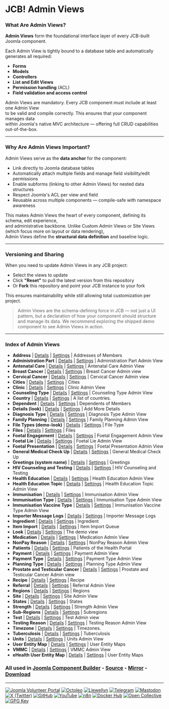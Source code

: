 # JCB! Admin Views

### What Are Admin Views?
**Admin Views** form the foundational interface layer of every JCB-built Joomla component.

Each Admin View is tightly bound to a database table and automatically generates all required:
- **Forms**
- **Models**
- **Controllers**
- **List and Edit Views**
- **Permission handling** (ACL)
- **Field validation and access control**

Admin Views are mandatory. Every JCB component must include at least one Admin View  
to be valid and compile correctly. This ensures that your component manages data  
within Joomla's native MVC architecture — offering full CRUD capabilities out-of-the-box.

---
### Why Are Admin Views Important?
Admin Views serve as the **data anchor** for the component:

- Link directly to Joomla database tables
- Automatically attach multiple fields and manage field visibility/edit permissions
- Enable subforms (linking to other Admin Views) for nested data structures
- Respect Joomla's ACL per view and field
- Reusable across multiple components — compile-safe with namespace awareness

This makes Admin Views the heart of every component, defining its schema, edit experience,  
and administrative backbone. Unlike Custom Admin Views or Site Views (which focus more on layout or data rendering),  
Admin Views define the **structural data definition** and baseline logic.

---
### Versioning and Sharing
When you need to update Admin Views in any JCB project:

- Select the views to update
- Click **"Reset"** to pull the latest version from this repository
- Or **Fork** this repository and point your JCB instance to your fork

This ensures maintainability while still allowing total customization per project.

>Admin Views are the schema-defining force in JCB — not just a UI pattern, but a declaration of how your component should structure and manage its data. We recommend exploring the shipped demo component to see Admin Views in action.

---
### Index of Admin Views


 - **Address** | [Details](src/admin_view/b7b2aba5-8a94-443b-814b-aed5b0b7c550) | [Settings](src/admin_view/b7b2aba5-8a94-443b-814b-aed5b0b7c550/item.json) | Addresses of Members
 - **Administration Part** | [Details](src/admin_view/95a834f5-59e8-4f1d-93a6-13479b2148f0) | [Settings](src/admin_view/95a834f5-59e8-4f1d-93a6-13479b2148f0/item.json) | Administration Part Admin View
 - **Antenatal Care** | [Details](src/admin_view/a4da86a9-e165-4a90-a73e-ca9956884c00) | [Settings](src/admin_view/a4da86a9-e165-4a90-a73e-ca9956884c00/item.json) | Antenatal Care Admin View
 - **Breast Cancer** | [Details](src/admin_view/d9a2f539-f13d-4d39-ab36-b258162f39b7) | [Settings](src/admin_view/d9a2f539-f13d-4d39-ab36-b258162f39b7/item.json) | Breast Cancer Admin view
 - **Cervical Cancer** | [Details](src/admin_view/82ca091d-e00d-4378-a780-fafaf084d98a) | [Settings](src/admin_view/82ca091d-e00d-4378-a780-fafaf084d98a/item.json) | Cervical Cancer Admin view
 - **Cities** | [Details](src/admin_view/3dbb581b-619a-4fb0-a6f6-e4a136ea31e2) | [Settings](src/admin_view/3dbb581b-619a-4fb0-a6f6-e4a136ea31e2/item.json) | Cities
 - **Clinic** | [Details](src/admin_view/a970eed5-0f6c-4a46-ac51-0667dcb5e38e) | [Settings](src/admin_view/a970eed5-0f6c-4a46-ac51-0667dcb5e38e/item.json) | Clinic Admin View
 - **Counseling Type** | [Details](src/admin_view/bc34bf73-580d-4c2b-9cb5-d705c52a1dc6) | [Settings](src/admin_view/bc34bf73-580d-4c2b-9cb5-d705c52a1dc6/item.json) | Counseling Type Admin View
 - **Country** | [Details](src/admin_view/6acc4069-1c33-4470-85a6-07bc9bb16d10) | [Settings](src/admin_view/6acc4069-1c33-4470-85a6-07bc9bb16d10/item.json) | A list of countries.
 - **Dependent** | [Details](src/admin_view/2ad66e35-e5fc-4927-a76d-edd00746543e) | [Settings](src/admin_view/2ad66e35-e5fc-4927-a76d-edd00746543e/item.json) | Dependents of Members
 - **Details (look)** | [Details](src/admin_view/595ba2c9-21fa-43a4-9af7-93c9cfb21b82) | [Settings](src/admin_view/595ba2c9-21fa-43a4-9af7-93c9cfb21b82/item.json) | Add More Details
 - **Diagnosis Type** | [Details](src/admin_view/588139bf-7c03-48ed-bcb0-3832a14bd553) | [Settings](src/admin_view/588139bf-7c03-48ed-bcb0-3832a14bd553/item.json) | Diagnosis Type Admin View
 - **Family Planning** | [Details](src/admin_view/2bf85986-5ed4-4471-88fe-a5b2daa9114f) | [Settings](src/admin_view/2bf85986-5ed4-4471-88fe-a5b2daa9114f/item.json) | Family Planning Admin View
 - **File Types (demo-look)** | [Details](src/admin_view/19a973ea-cdfa-4c79-bbbd-1b8a37286b27) | [Settings](src/admin_view/19a973ea-cdfa-4c79-bbbd-1b8a37286b27/item.json) | File Type
 - **Files** | [Details](src/admin_view/224eb9c7-8b40-48cf-bf77-2afa291fd54a) | [Settings](src/admin_view/224eb9c7-8b40-48cf-bf77-2afa291fd54a/item.json) | Files
 - **Foetal Engagement** | [Details](src/admin_view/30a8a740-b413-43f2-aacf-3c16903d4e76) | [Settings](src/admin_view/30a8a740-b413-43f2-aacf-3c16903d4e76/item.json) | Foetal Engagement Admin View
 - **Foetal Lie** | [Details](src/admin_view/8181ea02-be0a-475e-99c6-c7d84817959c) | [Settings](src/admin_view/8181ea02-be0a-475e-99c6-c7d84817959c/item.json) | Foetal Lie Admin View
 - **Foetal Presentation** | [Details](src/admin_view/ee0dc737-9d72-4af2-a5a9-095d092d9cea) | [Settings](src/admin_view/ee0dc737-9d72-4af2-a5a9-095d092d9cea/item.json) | Foetal Presentation Admin View
 - **General Medical Check Up** | [Details](src/admin_view/81100e6f-5535-41ca-94f6-cc2fcbf75e1e) | [Settings](src/admin_view/81100e6f-5535-41ca-94f6-cc2fcbf75e1e/item.json) | General Medical Check Up
 - **Greetings (system name)** | [Details](src/admin_view/65116558-be67-4931-95be-727fbfb16db7) | [Settings](src/admin_view/65116558-be67-4931-95be-727fbfb16db7/item.json) | Greetings
 - **HIV Counseling and Testing** | [Details](src/admin_view/b28c4fc2-fae5-4866-9859-e64bad07ab6b) | [Settings](src/admin_view/b28c4fc2-fae5-4866-9859-e64bad07ab6b/item.json) | HIV Counseling and Testing
 - **Health Education** | [Details](src/admin_view/4206aef4-c8f9-4288-889d-ac9aee23e1dd) | [Settings](src/admin_view/4206aef4-c8f9-4288-889d-ac9aee23e1dd/item.json) | Health Education Admin View
 - **Health Education Topic** | [Details](src/admin_view/4689d234-151f-4122-8cd3-d7b92f17f5e1) | [Settings](src/admin_view/4689d234-151f-4122-8cd3-d7b92f17f5e1/item.json) | Health Education Topic Admin View
 - **Immunisation** | [Details](src/admin_view/c53406eb-99f0-4491-ad57-b8e5d81f1613) | [Settings](src/admin_view/c53406eb-99f0-4491-ad57-b8e5d81f1613/item.json) | Immunisation Admin View
 - **Immunisation Type** | [Details](src/admin_view/16b889b9-1bad-4642-be14-d8e216283c22) | [Settings](src/admin_view/16b889b9-1bad-4642-be14-d8e216283c22/item.json) | Immunisation Type Admin View
 - **Immunisation Vaccine Type** | [Details](src/admin_view/ccc3cca7-2ef6-49ff-aba9-02588e80cd23) | [Settings](src/admin_view/ccc3cca7-2ef6-49ff-aba9-02588e80cd23/item.json) | Immunisation Vaccine Type Admin View
 - **Importer Message Logs** | [Details](src/admin_view/ab2bbdfc-c0a0-4ffc-9556-67d5af8bec64) | [Settings](src/admin_view/ab2bbdfc-c0a0-4ffc-9556-67d5af8bec64/item.json) | Importer Message Logs
 - **Ingredient** | [Details](src/admin_view/0cd962eb-6b6c-49c6-a49b-bc96fb310609) | [Settings](src/admin_view/0cd962eb-6b6c-49c6-a49b-bc96fb310609/item.json) | Ingredient
 - **Item Import** | [Details](src/admin_view/a9f19a16-fadb-44ea-a9b6-41130aad05ec) | [Settings](src/admin_view/a9f19a16-fadb-44ea-a9b6-41130aad05ec/item.json) | Item Import Queue
 - **Look** | [Details](src/admin_view/c1053952-8a84-4398-aef1-41726f7c0043) | [Settings](src/admin_view/c1053952-8a84-4398-aef1-41726f7c0043/item.json) | The demo view
 - **Medication** | [Details](src/admin_view/d412bc8c-4e9d-4cdf-b248-a64df06381ff) | [Settings](src/admin_view/d412bc8c-4e9d-4cdf-b248-a64df06381ff/item.json) | Medication Admin View
 - **NonPay Reason** | [Details](src/admin_view/b2522e43-69df-4f70-b2c3-b15dcfeb7578) | [Settings](src/admin_view/b2522e43-69df-4f70-b2c3-b15dcfeb7578/item.json) | NonPay Reason Admin View
 - **Patients** | [Details](src/admin_view/48c6102c-f2bb-4350-869e-d7afa9649e5c) | [Settings](src/admin_view/48c6102c-f2bb-4350-869e-d7afa9649e5c/item.json) | Patients of the Health Portal
 - **Payment** | [Details](src/admin_view/72f86056-268d-4d75-b0a6-dcf6ba3e8ad9) | [Settings](src/admin_view/72f86056-268d-4d75-b0a6-dcf6ba3e8ad9/item.json) | Payment Admin View
 - **Payment Type** | [Details](src/admin_view/6b20b2c4-3888-4d6c-91d4-872ae6223f4d) | [Settings](src/admin_view/6b20b2c4-3888-4d6c-91d4-872ae6223f4d/item.json) | Payment Type Admin View
 - **Planning Type** | [Details](src/admin_view/39f9de66-43ab-4d9a-9bda-7f1b8815807d) | [Settings](src/admin_view/39f9de66-43ab-4d9a-9bda-7f1b8815807d/item.json) | Planning Type Admin View
 - **Prostate and Testicular Cancer** | [Details](src/admin_view/72a4776e-889b-4324-ba5a-cdc8184e2b34) | [Settings](src/admin_view/72a4776e-889b-4324-ba5a-cdc8184e2b34/item.json) | Prostate and Testicular Cancer Admin view
 - **Recipe** | [Details](src/admin_view/7f969e93-a96a-4a4f-8307-b6a9de06bda2) | [Settings](src/admin_view/7f969e93-a96a-4a4f-8307-b6a9de06bda2/item.json) | Recipe
 - **Referral** | [Details](src/admin_view/956bb320-40ea-4995-b046-cb647eec4aa9) | [Settings](src/admin_view/956bb320-40ea-4995-b046-cb647eec4aa9/item.json) | Referral Admin View
 - **Regions** | [Details](src/admin_view/9eefa86b-6294-4512-8d62-979abf16c00d) | [Settings](src/admin_view/9eefa86b-6294-4512-8d62-979abf16c00d/item.json) | Regions
 - **Site** | [Details](src/admin_view/51d1b057-47b2-4a41-a2f5-7eafb4e46d7a) | [Settings](src/admin_view/51d1b057-47b2-4a41-a2f5-7eafb4e46d7a/item.json) | Site Admin View
 - **States** | [Details](src/admin_view/6c6345a1-e3e4-4840-8918-831034e95b19) | [Settings](src/admin_view/6c6345a1-e3e4-4840-8918-831034e95b19/item.json) | States
 - **Strength** | [Details](src/admin_view/b93c838d-4dd0-4931-90e8-81138a2ae106) | [Settings](src/admin_view/b93c838d-4dd0-4931-90e8-81138a2ae106/item.json) | Strength Admin View
 - **Sub-Regions** | [Details](src/admin_view/2e451812-45af-4015-aa0c-f5912702c9af) | [Settings](src/admin_view/2e451812-45af-4015-aa0c-f5912702c9af/item.json) | Subregions
 - **Test** | [Details](src/admin_view/88b75034-c158-4651-9fd2-555a1a8249c4) | [Settings](src/admin_view/88b75034-c158-4651-9fd2-555a1a8249c4/item.json) | Test Admin view
 - **Testing Reason** | [Details](src/admin_view/61fec258-5dd0-48ae-a9c1-8b2de0686a23) | [Settings](src/admin_view/61fec258-5dd0-48ae-a9c1-8b2de0686a23/item.json) | Testing Reason Admin View
 - **Timezone** | [Details](src/admin_view/75061367-79c2-4d5b-a75d-eca6d33507df) | [Settings](src/admin_view/75061367-79c2-4d5b-a75d-eca6d33507df/item.json) | Timezones.
 - **Tuberculosis** | [Details](src/admin_view/f67497fa-7c34-4574-84c9-e479dd37475f) | [Settings](src/admin_view/f67497fa-7c34-4574-84c9-e479dd37475f/item.json) | Tuberculosis
 - **Units** | [Details](src/admin_view/b549040e-9f87-472d-801e-ca9859e1a4c4) | [Settings](src/admin_view/b549040e-9f87-472d-801e-ca9859e1a4c4/item.json) | Units Admin View
 - **User Entity Map** | [Details](src/admin_view/60b7b30d-9229-4ce2-b055-9efbb7ac4cea) | [Settings](src/admin_view/60b7b30d-9229-4ce2-b055-9efbb7ac4cea/item.json) | User Entity Maps
 - **VMMC** | [Details](src/admin_view/2cbd9486-089b-45b8-8f1a-8161e9f88a5c) | [Settings](src/admin_view/2cbd9486-089b-45b8-8f1a-8161e9f88a5c/item.json) | VMMC Admin View
 - **eHealth User Entity Map** | [Details](src/admin_view/e9251e1e-80b7-43e7-84a0-6d890d05ed28) | [Settings](src/admin_view/e9251e1e-80b7-43e7-84a0-6d890d05ed28/item.json) | User Entity Maps

### All used in [Joomla Component Builder](https://www.joomlacomponentbuilder.com) - [Source](https://git.vdm.dev/joomla/Component-Builder) - [Mirror](https://github.com/vdm-io/Joomla-Component-Builder) - [Download](https://git.vdm.dev/joomla/pkg-component-builder/releases)

---
[![Joomla Volunteer Portal](https://img.shields.io/badge/-Joomla-gold?logo=joomla)](https://volunteers.joomla.org/joomlers/1396-llewellyn-van-der-merwe "Join Llewellyn on the Joomla Volunteer Portal: Shaping the Future Together!") [![Octoleo](https://img.shields.io/badge/-Octoleo-black?logo=linux)](https://git.vdm.dev/octoleo "--quiet") [![Llewellyn](https://img.shields.io/badge/-Llewellyn-ffffff?logo=gitea)](https://git.vdm.dev/Llewellyn "Collaborate and Innovate with Llewellyn on Git: Building a Better Code Future!") [![Telegram](https://img.shields.io/badge/-Telegram-blue?logo=telegram)](https://t.me/Joomla_component_builder "Join Llewellyn and the Community on Telegram: Building Joomla Components Together!") [![Mastodon](https://img.shields.io/badge/-Mastodon-9e9eec?logo=mastodon)](https://joomla.social/@llewellyn "Connect and Engage with Llewellyn on Joomla Social: Empowering Communities, One Post at a Time!") [![X (Twitter)](https://img.shields.io/badge/-X-black?logo=x)](https://x.com/llewellynvdm "Join the Conversation with Llewellyn on X: Where Ideas Take Flight!") [![GitHub](https://img.shields.io/badge/-GitHub-181717?logo=github)](https://github.com/Llewellynvdm "Build, Innovate, and Thrive with Llewellyn on GitHub: Turning Ideas into Impact!") [![YouTube](https://img.shields.io/badge/-YouTube-ff0000?logo=youtube)](https://www.youtube.com/@OctoYou "Explore, Learn, and Create with Llewellyn on YouTube: Your Gateway to Inspiration!") [![n8n](https://img.shields.io/badge/-n8n-black?logo=n8n)](https://n8n.io/creators/octoleo "Effortless Automation and Impactful Workflows with Llewellyn on n8n!") [![Docker Hub](https://img.shields.io/badge/-Docker-grey?logo=docker)](https://hub.docker.com/u/llewellyn "Llewellyn on Docker: Containerize Your Creativity!") [![Open Collective](https://img.shields.io/badge/-Donate-green?logo=opencollective)](https://opencollective.com/joomla-component-builder "Donate towards JCB: Help Llewellyn financially so he can continue developing this great tool!") [![GPG Key](https://img.shields.io/badge/-GPG-blue?logo=gnupg)](https://git.vdm.dev/Llewellyn/gpg "Unlock Trust and Security with Llewellyn's GPG Key: Your Gateway to Verified Connections!")